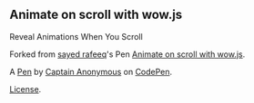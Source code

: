 Animate on scroll with wow.js
-----------------------------
Reveal Animations When You Scroll

Forked from [sayed rafeeq](http://codepen.io/syedrafeeq/)'s Pen [Animate on scroll with wow.js](http://codepen.io/syedrafeeq/pen/yEJKn/).

A [Pen](http://codepen.io/anon/pen/NGeevG) by [Captain Anonymous](http://codepen.io/anon) on [CodePen](http://codepen.io/).

[License](http://codepen.io/anon/pen/NGeevG/license).
